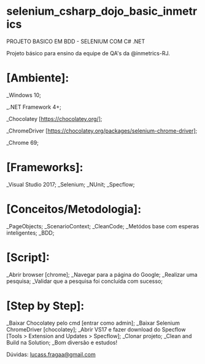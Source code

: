 # selenium_csharp_dojo_basic_inmetrics
PROJETO BASICO EM BDD - SELENIUM COM C# .NET

Projeto básico para ensino da equipe de QA's da @inmetrics-RJ.

# [Ambiente]:
_Windows 10;

_.NET Framework 4+;

_Chocolatey [https://chocolatey.org/];

_ChromeDriver [https://chocolatey.org/packages/selenium-chrome-driver];

_Chrome 69;

# [Frameworks]:
_Visual Studio 2017;
_Selenium;
_NUnit;
_Specflow;

# [Conceitos/Metodologia]:
_PageObjects;
_ScenarioContext;
_CleanCode;
_Metódos base com esperas inteligentes;
_BDD;

# [Script]:
_Abrir browser [chrome];
_Navegar para a página do Google;
_Realizar uma pesquisa;
_Validar que a pesquisa foi concluída com sucesso;

# [Step by Step]:
_Baixar Chocolatey pelo cmd [entrar como admin];
_Baixar Selenium ChromeDriver [chocolatey];
_Abrir VS17 e fazer download do Specflow [Tools > Extension and Updates > Specflow];
_Clonar projeto;
_Clean and Build na Solution;
_Bom diversão e estudos!


Dúvidas: lucass.fragaa@gmail.com
